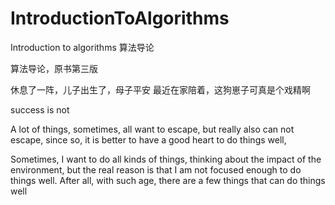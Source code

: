 # IntroductionToAlgorithms
Introduction to algorithms 算法导论 
 
 算法导论，原书第三版




休息了一阵，儿子出生了，母子平安
最近在家陪着，这狗崽子可真是个戏精啊

success is not

A lot of things, sometimes, all want to escape, but really also can not escape, since so, it is better to have a good heart to do things well,

Sometimes, I want to do all kinds of things, thinking about the impact of the environment, but the real reason is that I am not focused enough to do things well. After all, with such age, there are a few things that can do things well
